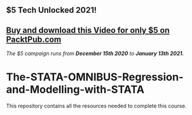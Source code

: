 ## $5 Tech Unlocked 2021!
[Buy and download this Video for only $5 on PacktPub.com](https://www.packtpub.com/product/the-stata-omnibus-regression-and-modelling-with-stata-video/9781800563261)
-----
*The $5 campaign         runs from __December 15th 2020__ to __January 13th 2021.__*

# The-STATA-OMNIBUS-Regression-and-Modelling-with-STATA
This repository contains all the resources needed to complete this course.
